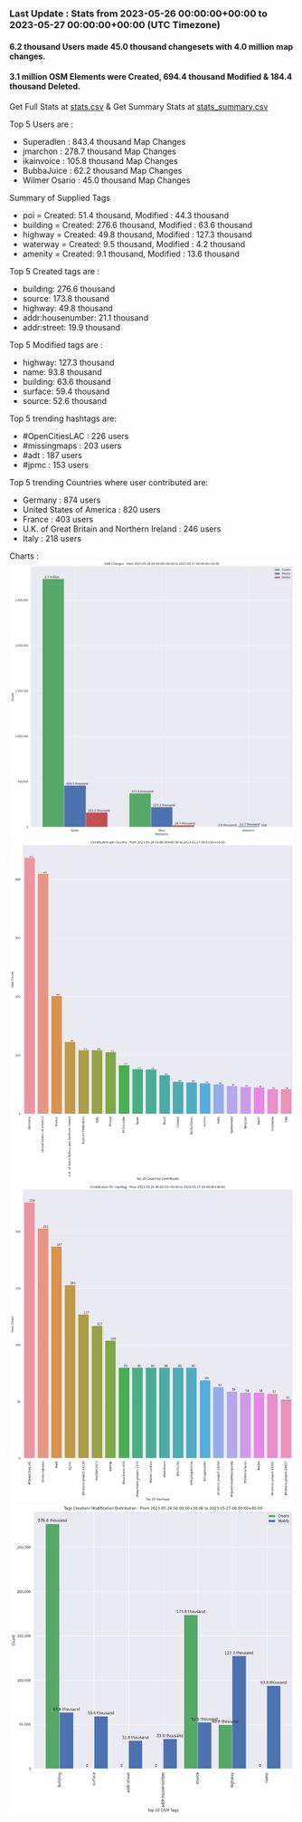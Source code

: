 ### Last Update : Stats from 2023-05-26 00:00:00+00:00 to 2023-05-27 00:00:00+00:00 (UTC Timezone)

#### 6.2 thousand Users made 45.0 thousand changesets with 4.0 million map changes.
#### 3.1 million OSM Elements were Created, 694.4 thousand Modified & 184.4 thousand Deleted.
Get Full Stats at [stats.csv](/stats/Global/Daily/stats.csv)
 & Get Summary Stats at [stats_summary.csv](/stats/Global/Daily/stats_summary.csv)

Top 5 Users are : 
- Superadlen : 843.4 thousand Map Changes
- jmarchon : 278.7 thousand Map Changes
- ikainvoice : 105.8 thousand Map Changes
- BubbaJuice : 62.2 thousand Map Changes
- Wilmer Osario : 45.0 thousand Map Changes

Summary of Supplied Tags
- poi = Created: 51.4 thousand, Modified : 44.3 thousand
- building = Created: 276.6 thousand, Modified : 63.6 thousand
- highway = Created: 49.8 thousand, Modified : 127.3 thousand
- waterway = Created: 9.5 thousand, Modified : 4.2 thousand
- amenity = Created: 9.1 thousand, Modified : 13.6 thousand


Top 5 Created tags are :
- building: 276.6 thousand
- source: 173.8 thousand
- highway: 49.8 thousand
- addr:housenumber: 21.1 thousand
- addr:street: 19.9 thousand


Top 5 Modified tags are :
- highway: 127.3 thousand
- name: 93.8 thousand
- building: 63.6 thousand
- surface: 59.4 thousand
- source: 52.6 thousand


Top 5 trending hashtags are:
- #OpenCitiesLAC : 226 users
- #missingmaps : 203 users
- #adt : 187 users
- #jpmc : 153 users


Top 5 trending Countries where user contributed are:
- Germany : 874 users
- United States of America : 820 users
- France : 403 users
- U.K. of Great Britain and Northern Ireland : 246 users
- Italy : 218 users


 Charts : 
![Alt text](./stats_osm_changes.png) 
![Alt text](./stats_users_per_country.png) 
![Alt text](./stats_users_per_hashtag.png) 
![Alt text](./stats_tags.png) 
